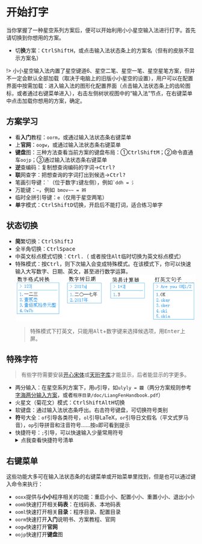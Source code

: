 # 开始打字

当你掌握了一种星空系列方案后，便可以开始利用小小星空输入法进行打字。首先请切换到你想用的方案。

* 切**换**方案：<kbd>Ctrl</kbd><kbd>Shift</kbd><kbd>H</kbd>，或点击输入法状态条上的方案名（但有的皮肤不显示方案名）

!> 小小星空输入法内置了星空键道6、星空二笔、星空一笔、星空星笔方案，但并不一定会默认全部加载（取决于电脑上的旧版小小星空的设置），用户可以在配置界面中按需加载：进入输入法的图形化配置界面（点击输入法状态条上的齿轮图标，或者通过右键菜单进入），右击左侧树状视图中的“输入法”节点，在右键菜单中点击加载你想用的方案，确定。

## 方案学习

* 看**入门**教程：`oorm`，或通过输入法状态条右键菜单
* 上**官网**：`oogw`，或通过输入法状态条右键菜单
* **键盘**图：三种方法查看当前方案的键盘布局：①<kbd>Ctrl</kbd><kbd>Shift</kbd><kbd>M</kbd>；②命令直通车`oojp`；③通过输入法状态条右键菜单
* **逆**查编码：复制想查询编码的字词→<kbd>Ctrl</kbd><kbd>?</kbd>
* **联**网查字：把想查询的字词打出到候选→<kbd>Ctrl</kbd><kbd>?</kbd>
* 笔画引导键：`` ` ``（位于数字`1`键左侧），例如`` `ddh = 氵 ``
* 万能键：`~`，例如` bmov~~ = 辫`
* 临时全拼引导键：`e`（仅用于星空两笔）
* **单**字模式：<kbd>Ctrl</kbd><kbd>Shift</kbd><kbd>D</kbd>切换，开启后不能打词，适合练习单字

## 状态切换

* **简**繁切换：<kbd>Ctrl</kbd><kbd>Shift</kbd><kbd>J</kbd>
* 全半角切换：<kbd>Ctrl</kbd><kbd>Space</kbd>
* 中英文标点模式切换：<kbd>Ctrl</kbd><kbd>.</kbd>（ 或者按住<kbd>Alt</kbd>临时切换为英文标点模式）
* 特殊模式：按<kbd>Ctrl</kbd>，则下次输入会变成特殊模式。在该模式下，你可以快速输入大写数字、日期、英文，甚至进行数学运算。
  ![特殊模式](_media\specialmode.png)
  > 特殊模式下打英文，只能用<kbd>Alt</kbd>+数字键来选择候选项，用<kbd>Enter</kbd>上屏。

## 特殊字符

> 有些字符需要安装[开心宋体](http://www.guoxuedashi.net/zidian/bujian/KaiXinSong.php)或[天珩字库](http://cheonhyeong.com/Simplified/download.html)才能显示，后者能显示的字更多。

* 两分输入：在星空系列方案下，用`u`引导，如`ulyly = 龖`（两分方案规则参考[字海两分输入方案](http://cheonhyeong.com/Simplified/download.html)，或者`程序目录/doc/LiangFenHandbook.pdf`）
* 火星文（菊花文）模式：<kbd>Ctrl</kbd><kbd>Shift</kbd><kbd>Alt</kbd><kbd>H</kbd>切换
* 软键盘：通过输入法状态条呼出。右击符号键盘，可切换符号类别  
* **符**号大全：`of`引导各类符号，`ol`引导LaTeX，`or`引导日文假名（平文式罗马音），`op`引导拼音和注音符号……按`o`即可看到提示
* 快捷符号：`;`引导，可以快速输入少量常用符号
  <details>
      <summary>点我查看快捷符号清单</summary>
      <table><thead><tr><th>编码</th><th>输出</th><th>助记</th><th>追加编码</th><th>输出</th><th>助记</th></tr></thead><tbody><tr><td>;q</td><td>？</td><td>query</td><td>　</td><td>　</td><td>　</td></tr><tr><td>;w</td><td>～</td><td>wave</td><td>　</td><td>　</td><td>　</td></tr><tr><td>;e</td><td>回车</td><td>enter</td><td>　</td><td>　</td><td>　</td></tr><tr><td>;r</td><td>重复</td><td>repeat</td><td>　</td><td>　</td><td>　</td></tr><tr><td>;t</td><td>退格</td><td>退格</td><td>　</td><td>　</td><td>　</td></tr><tr><td>;y</td><td>♂</td><td>yo</td><td>;yo</td><td>♀</td><td>形似</td></tr><tr><td>;u</td><td>撤销</td><td>undo</td><td>　</td><td>　</td><td>　</td></tr><tr><td>;i</td><td>！</td><td>形似</td><td>　</td><td>　</td><td>　</td></tr><tr><td>;o</td><td>·</td><td>形似</td><td>;oo</td><td>……</td><td>形似</td></tr><tr><td>;p</td><td>——</td><td>破折</td><td>　</td><td>　</td><td>　</td></tr><tr><td>;a</td><td>@</td><td>at</td><td>　</td><td>　</td><td>　</td></tr><tr><td>;s</td><td>&amp;</td><td>形似</td><td>;si</td><td>$</td><td>形似</td></tr><tr><td>;d</td><td>删除</td><td>delete</td><td>　</td><td>　</td><td>　</td></tr><tr><td>;f</td><td>“</td><td>　</td><td>　</td><td>　</td><td>　</td></tr><tr><td>;g</td><td>”</td><td>　</td><td>　</td><td>　</td><td>　</td></tr><tr><td>;h</td><td>行末</td><td>行末</td><td>;ho</td><td>行首</td><td>home</td></tr><tr><td>;j</td><td>#</td><td>井号</td><td>;ju ;ji ;jo ;jv</td><td>← ↑ → ↓</td><td>箭头</td></tr><tr><td>;ku ;ki ;ko</td><td>() [] {}</td><td>括号</td><td>　</td><td>　</td><td>　</td></tr><tr><td>;lu ;li ;lo</td><td>/ | \</td><td>形似</td><td>;ll</td><td>//</td><td>　</td></tr><tr><td>;;</td><td>；</td><td>　</td><td>　</td><td>　</td><td>　</td></tr><tr><td>;z</td><td>_</td><td>　</td><td>　</td><td>　</td><td>　</td></tr><tr><td>;x</td><td>×</td><td>形似</td><td>;xo</td><td>÷</td><td>形似</td></tr><tr><td>;c</td><td>`</td><td>constrain</td><td>　</td><td>　</td><td>　</td></tr><tr><td>;v</td><td>^</td><td>形似</td><td>;vv</td><td>√</td><td>形似</td></tr><tr><td>;b</td><td>%</td><td>百分</td><td>;bo ;boo</td><td>‰ ‱</td><td>形似</td></tr><tr><td>;n</td><td>‘</td><td>　</td><td>　</td><td>　</td><td>　</td></tr><tr><td>;m</td><td>’</td><td>　</td><td>　</td><td>　</td><td>　</td></tr><tr><td>;,</td><td>&lt;</td><td>　</td><td>　</td><td>　</td><td>　</td></tr><tr><td>;.</td><td>&gt;</td><td>　</td><td>　</td><td>　</td><td>　</td></tr><tr><td>;'</td><td>'</td><td>　</td><td></td><td></td><td></td></tr><tr><td>;''</td><td>"</td><td>　</td><td></td><td></td><td></td></tr></tbody></table>
  </details>

## 右键菜单

这些功能大多可在输入法状态条的右键菜单或开始菜单里找到，但是也可以通过键入命令来执行：

* `ooxx`提供与**小小**程序相关的功能：重启小小、配置小小、重置小小、退出小小
* `oomb`快速打开相关**码表**：在线码表、本地码表
* `ooml`快速打开相关**目录**：程序目录、配置目录
* `oorm`快速打开**入门**说明书、方案教程、官网
* `oogw`快速打开**官网**
* `oojp`快速打开**键盘**图

